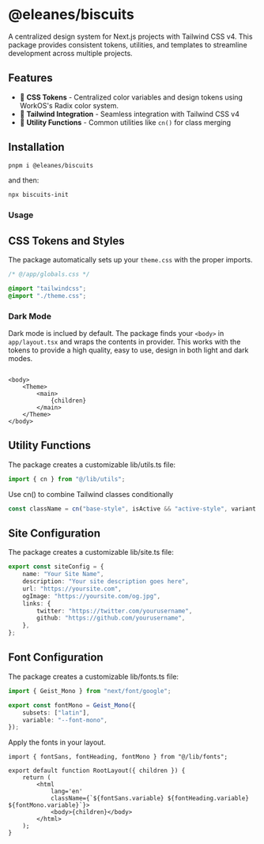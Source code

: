 # @eleanes/biscuits

A centralized design system for Next.js projects with Tailwind CSS v4. This package provides consistent tokens, utilities, and templates to streamline development across multiple projects.

## Features

-   🎨 **CSS Tokens** - Centralized color variables and design tokens using WorkOS's Radix color system.
-   🧩 **Tailwind Integration** - Seamless integration with Tailwind CSS v4
-   🔧 **Utility Functions** - Common utilities like `cn()` for class merging

## Installation

```bash
pnpm i @eleanes/biscuits
```
and then:

```bash
npx biscuits-init
```

### Usage

## CSS Tokens and Styles

The package automatically sets up your `theme.css` with the proper imports.

```css
/* @/app/globals.css */

@import "tailwindcss";
@import "./theme.css";
```

### Dark Mode

Dark mode is inclued by default. The package finds your `<body>` in `app/layout.tsx` and wraps the contents in  <Theme> provider. This works with the tokens to provide a high quality, easy to use, design in both light and dark modes.

```tsx

<body>
	<Theme>
		<main>
			{children}
		</main>
	</Theme>
</body>
```

## Utility Functions

The package creates a customizable ⁠lib/utils.ts file:

```ts
import { cn } from "@/lib/utils";
```

Use cn() to combine Tailwind classes conditionally

```ts
const className = cn("base-style", isActive && "active-style", variant === "primary" ? "primary-style" : "secondary-style");
```

## Site Configuration

The package creates a customizable ⁠lib/site.ts file:

```ts
export const siteConfig = {
	name: "Your Site Name",
	description: "Your site description goes here",
	url: "https://yoursite.com",
	ogImage: "https://yoursite.com/og.jpg",
	links: {
		twitter: "https://twitter.com/yourusername",
		github: "https://github.com/yourusername",
	},
};
```

## Font Configuration

The package creates a customizable ⁠lib/fonts.ts file:

```ts
import { Geist_Mono } from "next/font/google";

export const fontMono = Geist_Mono({
	subsets: ["latin"],
	variable: "--font-mono",
});
```

Apply the fonts in your layout.

```tsx
import { fontSans, fontHeading, fontMono } from "@/lib/fonts";

export default function RootLayout({ children }) {
	return (
		<html
			lang='en'
			className={`${fontSans.variable} ${fontHeading.variable} ${fontMono.variable}`}>
			<body>{children}</body>
		</html>
	);
}
```
